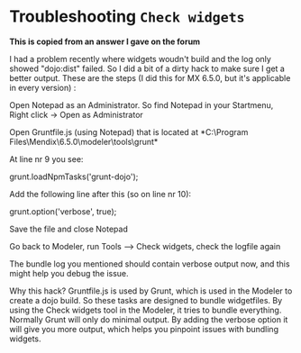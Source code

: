 # Troubleshooting `Check widgets`

**This is copied from an answer I gave on the forum**

I had a problem recently where widgets woudn't build and the log only showed "dojo:dist" failed. So I did a bit of a dirty hack to make sure I get a better output. These are the steps (I did this for MX 6.5.0, but it's applicable in every version) :

Open Notepad as an Administrator. So find Notepad in your Startmenu, Right click -> Open as Administrator

Open Gruntfile.js (using Notepad) that is located at *C:\Program Files\Mendix\6.5.0\modeler\tools\grunt\*

At line nr 9 you see:

grunt.loadNpmTasks('grunt-dojo');

Add the following line after this (so on line nr 10):

grunt.option('verbose', true);

Save the file and close Notepad

Go back to Modeler, run Tools --> Check widgets, check the logfile again

The bundle log you mentioned should contain verbose output now, and this might help you debug the issue.

Why this hack? Gruntfile.js is used by Grunt, which is used in the Modeler to create a dojo build. So these tasks are designed to bundle widgetfiles. By using the Check widgets tool in the Modeler, it tries to bundle everything. Normally Grunt will only do minimal output. By adding the verbose option it will give you more output, which helps you pinpoint issues with bundling widgets.
